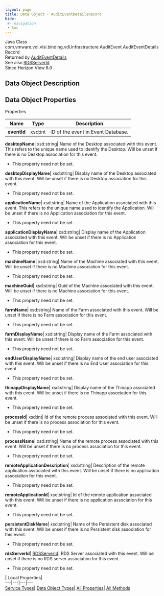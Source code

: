 ```yaml
---
layout: page
title: Data Object - AuditEventDetailsRecord
hide:
 #- navigation
 - toc
---
```






Java Class
    com.vmware.vdi.vlsi.binding.vdi.infrastructure.AuditEvent.AuditEventDetailsRecord  
Returned by
     [AuditEventDetails](vdi.infrastructure.AuditEvent.md#auditEventDetails)  
See also
     [RDSServerId](vdi.entity.RDSServerId.md)  
Since 
    Horizon View 6.0

## Data Object Description 

## Data Object Properties

Properties

Name |  Type |  Description   
---|---|---  
**eventId**|  xsd:int|  ID of the event in Event Database.   
  
**desktopName**|  xsd:string|  Name of the Desktop associated with this event. This refers to the unique name used to identify the Desktop. Will be unset if there is no Desktop association for this event.   


* This property need not be set.

  
**desktopDisplayName**|  xsd:string|  Display name of the Desktop associated with this event. Will be unset if there is no Desktop association for this event.   


* This property need not be set.

  
**applicationName**|  xsd:string|  Name of the Application associated with this event. This refers to the unique name used to identify the Application. Will be unset if there is no Application association for this event.   


* This property need not be set.

  
**applicationDisplayName**|  xsd:string|  Display name of the Application associated with this event. Will be unset if there is no Application association for this event.   


* This property need not be set.

  
**machineName**|  xsd:string|  Name of the Machine associated with this event. Will be unset if there is no Machine association for this event.   


* This property need not be set.

  
**machineGuid**|  xsd:string|  Guid of the Machine associated with this event. Will be unset if there is no Machine association for this event.   


* This property need not be set.

  
**farmName**|  xsd:string|  Name of the Farm associated with this event. Will be unset if there is no Farm association for this event.   


* This property need not be set.

  
**farmDisplayName**|  xsd:string|  Display name of the Farm associated with this event. Will be unset if there is no Farm association for this event.   


* This property need not be set.

  
**endUserDisplayName**|  xsd:string|  Display name of the end user associated with this event. Will be unset if there is no End User association for this event.   


* This property need not be set.

  
**thinappDisplayName**|  xsd:string|  Display name of the Thinapp associated with this event. Will be unset if there is no Thinapp association for this event.   


* This property need not be set.

  
**processId**|  xsd:int|  Id of the remote process associated with this event. Will be unset if there is no process association for this event.   


* This property need not be set.

  
**processName**|  xsd:string|  Name of the remote process associated with this event. Will be unset if there is no process association for this event.   


* This property need not be set.

  
**remoteApplicationDescription**|  xsd:string|  Description of the remote application associated with this event. Will be unset if there is no application association for this event.   


* This property need not be set.

  
**remoteApplicationId**|  xsd:string|  Id of the remote application associated with this event. Will be unset if there is no application association for this event.   


* This property need not be set.

  
**persistentDiskName**|  xsd:string|  Name of the Persistent disk associated with this event. Will be unset if there is no Persistent disk association for this event.   


* This property need not be set.

  
**rdsServerId**| [RDSServerId](vdi.entity.RDSServerId.md)|  RDS Server associated with this event. Will be unset if there is no RDS server association for this event.   


* This property need not be set.

  
  
  
 | Local Properties|   
---|---|---|---  
[Service Types](index-mo_types.md)| [Data Object Types](index-do_types.md)| [All Properties](index-properties.md)| [All Methods](index-methods.md)  
  
  

